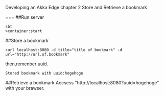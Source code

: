 Developing an Akka Edge
chapter 2
Store and Retrieve a bookmark

===
##Run server
```
sbt
>container:start
```

##Store a bookmark
```
curl localhost:8080 -d title="title of bookmark" -d url="http://url.of.bookmark"
```

then,remenber uuid.
```
Stored bookmark with uuid:hogehoge
```

##Retrieve a bookmark
Accsess "http://localhost:8080?uuid=hogehoge" with your brawser.
